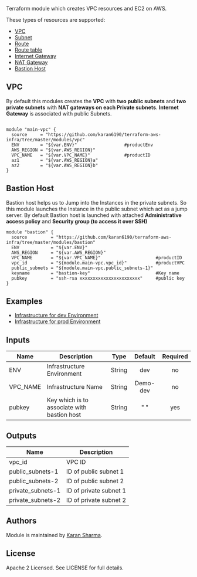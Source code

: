 Terraform module which creates VPC resources and EC2 on AWS.

These types of resources are supported:

* [VPC](https://www.terraform.io/docs/providers/aws/r/vpc.html)
* [Subnet](https://www.terraform.io/docs/providers/aws/r/subnet.html)
* [Route](https://www.terraform.io/docs/providers/aws/r/route.html)
* [Route table](https://www.terraform.io/docs/providers/aws/r/route_table.html)
* [Internet Gateway](https://www.terraform.io/docs/providers/aws/r/internet_gateway.html)
* [NAT Gateway](https://www.terraform.io/docs/providers/aws/r/nat_gateway.html)
* [Bastion Host](https://www.terraform.io/docs/providers/aws/r/instance.html)

## VPC
By default this modules creates the **VPC** with **two public subnets** and **two private subnets** with **NAT gateways on each Private subnets**.
**Internet Gateway** is associated with public Subnets.

```hcl

module "main-vpc" {
  source     = "https://github.com/karan6190/terraform-aws-infra/tree/master/modules/vpc"
  ENV        = "${var.ENV}"                  #productEnv
  AWS_REGION = "${var.AWS_REGION}"
  VPC_NAME   = "${var.VPC_NAME}"             #productID
  az1        = "${var.AWS_REGION}a"
  az2        = "${var.AWS_REGION}b"
}

```
## Bastion Host
Bastion host helps us to Jump into the Instances in the private subnets.
So this module launches the Instance in the public subnet which act as a jump server.
By default Bastion host is launched with attached **Administrative access policy** and **Security group (to access it over SSH)**

```hcl
module "bastion" {
  source         = "https://github.com/karan6190/terraform-aws-infra/tree/master/modules/bastion"
  ENV            = "${var.ENV}"
  AWS_REGION     = "${var.AWS_REGION}"
  VPC_NAME       = "${var.VPC_NAME}"                     #productID
  vpc_id         = "${module.main-vpc.vpc_id}"           #productVPC
  public_subnets = "${module.main-vpc.public_subnets-1}"
  keyname        = "bastion-key"                         #Key name
  pubkey         = "ssh-rsa xxxxxxxxxxxxxxxxxxxxxxx"     #public key
}

```

## Examples

* [Infrastructure for dev Environment](https://github.com/karan6190/terraform-aws-infra/tree/master/examples/infra-dev)
* [Infrastructure for prod Environment](https://github.com/karan6190/terraform-aws-infra/tree/master/examples/infra-prod)

## Inputs

| Name | Description | Type | Default | Required |
|------|-------------|:----:|:-----:|:-----:|
| ENV | Infrastructure Environment | String | dev | no |
| VPC_NAME | Infrastructure Name | String | Demo-dev | no |
| pubkey | Key which is to associate with bastion host | String | " " | yes

## Outputs

| Name | Description |
|------|-------------|
| vpc_id | VPC ID |
| public_subnets-1 | ID of public subnet 1 |
| public_subnets-2 | ID of public subnet 2 |
| private_subnets-1 | ID of private subnet 1 |
| private_subnets-2 | ID of private subnet 2 |

## Authors

Module is maintained by [Karan Sharma](https://github.com/karan6190).

## License

Apache 2 Licensed. See LICENSE for full details.


